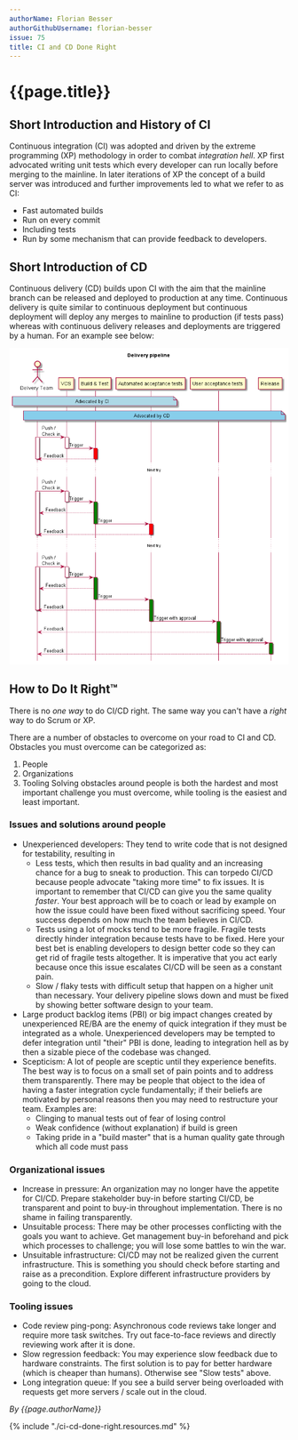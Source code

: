 ```yaml
---
authorName: Florian Besser
authorGithubUsername: florian-besser
issue: 75
title: CI and CD Done Right
---
```

# {{page.title}}

## Short Introduction and History of CI

Continuous integration (CI) was adopted and driven by the extreme programming (XP) methodology in order to combat _integration hell_. XP first advocated writing unit tests which every developer can run locally before merging to the mainline. In later iterations of XP the concept of a build server was introduced and further improvements led to what we refer to as CI:
* Fast automated builds
* Run on every commit
* Including tests
* Run by some mechanism that can provide feedback to developers.

## Short Introduction of CD

Continuous delivery (CD) builds upon CI with the aim that the mainline branch can be released and deployed to production at any time. Continuous delivery is quite similar to continuous deployment but continuous deployment will deploy any merges to mainline to production (if tests pass) whereas with continuous delivery releases and deployments are triggered by a human. For an example see below:

![Example delivery pipeline](./ci-c-done-right/delivery-pipeline.png)

## How to Do It Right™

There is no _one way_ to do CI/CD right. The same way you can't have a _right_ way to do Scrum or XP.

There are a number of obstacles to overcome on your road to CI and CD. Obstacles you must overcome can be categorized as:
1. People
2. Organizations
3. Tooling
Solving obstacles around people is both the hardest and most important challenge you must overcome, while tooling is the easiest and least important. 

### Issues and solutions around people

* Unexperienced developers: They tend to write code that is not designed for testability, resulting in 
  * Less tests, which then results in bad quality and an increasing chance for a bug to sneak to production. This can torpedo CI/CD because people advocate "taking more time" to fix issues. It is important to remember that CI/CD can give you the same quality _faster_. Your best approach will be to coach or lead by example on how the issue could have been fixed without sacrificing speed. Your success depends on how much the team believes in CI/CD.
  * Tests using a lot of mocks tend to be more fragile. Fragile tests directly hinder integration because tests have to be fixed. Here your best bet is enabling developers to design better code so they can get rid of fragile tests altogether. It is imperative that you act early because once this issue escalates CI/CD will be seen as a constant pain.
  * Slow / flaky tests with difficult setup that happen on a higher unit than necessary. Your delivery pipeline slows down and must be fixed by showing better software design to your team.
* Large product backlog items (PBI) or big impact changes created by unexperienced RE/BA are the enemy of quick integration if they must be integrated as a whole. Unexperienced developers may be tempted to defer integration until "their" PBI is done, leading to integration hell as by then a sizable piece of the codebase was changed.
* Scepticism: A lot of people are sceptic until they experience benefits. The best way is to focus on a small set of pain points and to address them transparently. There may be people that object to the idea of having a faster integration cycle fundamentally; if their beliefs are motivated by personal reasons then you may need to restructure your team. Examples are:
  * Clinging to manual tests out of fear of losing control
  * Weak confidence (without explanation) if build is green
  * Taking pride in a "build master" that is a human quality gate through which all code must pass

### Organizational issues

* Increase in pressure: An organization may no longer have the appetite for CI/CD. Prepare stakeholder buy-in before starting CI/CD, be transparent and point to buy-in throughout implementation. There is no shame in failing transparently.
* Unsuitable process: There may be other processes conflicting with the goals you want to achieve. Get management buy-in beforehand and pick which processes to challenge; you will lose some battles to win the war.
* Unsuitable infrastructure: CI/CD may not be realized given the current infrastructure. This is something you should check before starting and raise as a precondition. Explore different infrastructure providers by going to the cloud.

### Tooling issues

* Code review ping-pong: Asynchronous code reviews take longer and require more task switches. Try out face-to-face reviews and directly reviewing work after it is done.
* Slow regression feedback: You may experience slow feedback due to hardware constraints. The first solution is to pay for better hardware (which is cheaper than humans). Otherwise see "Slow tests" above.
* Long integration queue: If you see a build server being overloaded with requests get more servers / scale out in the cloud.

*By {{page.authorName}}*

{% include "./ci-cd-done-right.resources.md" %}